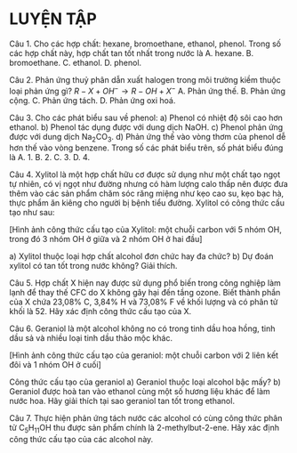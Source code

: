 # LUYỆN TẬP

Câu 1. Cho các hợp chất: hexane, bromoethane, ethanol, phenol. Trong số các hợp chất này, hợp chất tan tốt nhất trong nước là
A. hexane.        B. bromoethane.        C. ethanol.        D. phenol.

Câu 2. Phản ứng thuỷ phân dẫn xuất halogen trong môi trường kiềm thuộc loại phản ứng gì?
$R-X + OH^- \longrightarrow R-OH + X^-$
A. Phản ứng thế.                B. Phản ứng cộng.
C. Phản ứng tách.                D. Phản ứng oxi hoá.

Câu 3. Cho các phát biểu sau về phenol:
a) Phenol có nhiệt độ sôi cao hơn ethanol.
b) Phenol tác dụng được với dung dịch NaOH.
c) Phenol phản ứng được với dung dịch Na$_2$CO$_3$.
d) Phản ứng thế vào vòng thơm của phenol dễ hơn thế vào vòng benzene.
Trong số các phát biểu trên, số phát biểu đúng là
A. 1.        B. 2.        C. 3.        D. 4.

Câu 4. Xylitol là một hợp chất hữu cơ được sử dụng như một chất tạo ngọt tự nhiên, có vị ngọt như đường nhưng có hàm lượng calo thấp nên được đưa thêm vào các sản phẩm chăm sóc răng miệng như kẹo cao su, kẹo bạc hà, thực phẩm ăn kiêng cho người bị bệnh tiểu đường. Xylitol có công thức cấu tạo như sau:

[Hình ảnh công thức cấu tạo của Xylitol: một chuỗi carbon với 5 nhóm OH, trong đó 3 nhóm OH ở giữa và 2 nhóm OH ở hai đầu]

a) Xylitol thuộc loại hợp chất alcohol đơn chức hay đa chức?
b) Dự đoán xylitol có tan tốt trong nước không? Giải thích.

Câu 5. Hợp chất X hiện nay được sử dụng phổ biến trong công nghiệp làm lạnh để thay thế CFC do X không gây hại đến tầng ozone. Biết thành phần của X chứa 23,08% C, 3,84% H và 73,08% F về khối lượng và có phân tử khối là 52. Hãy xác định công thức cấu tạo của X.

Câu 6. Geraniol là một alcohol không no có trong tinh dầu hoa hồng, tinh dầu sả và nhiều loại tinh dầu thảo mộc khác.

[Hình ảnh công thức cấu tạo của geraniol: một chuỗi carbon với 2 liên kết đôi và 1 nhóm OH ở cuối]

Công thức cấu tạo của geraniol
a) Geraniol thuộc loại alcohol bậc mấy?
b) Geraniol được hoà tan vào ethanol cùng một số hương liệu khác để làm nước hoa. Hãy giải thích tại sao geraniol tan tốt trong ethanol.

Câu 7. Thực hiện phản ứng tách nước các alcohol có cùng công thức phân tử C$_5$H$_{11}$OH thu được sản phẩm chính là 2-methylbut-2-ene. Hãy xác định công thức cấu tạo của các alcohol này.